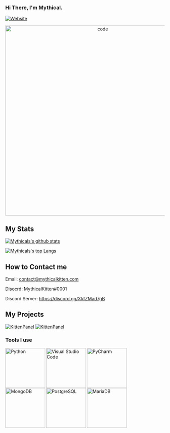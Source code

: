 ### Hi There, I'm Mythical.
[![Website](https://img.shields.io/website?label=mythicalkitten.com&style=for-the-badge&url=https://www.mythicalkitten.com)](https://www.mythicalkitten.com)
<p align="center">
  <img alt="code" width="600px"  src="https://cdn.mythicalkitten.com/carbon3.png" />
</p>

## My Stats
  
[![Mythicals's github stats](https://github-readme-stats.vercel.app/api?username=KittensAreDaBest&count_private=true&include_all_commits=true&theme=radical)](https://github.com/KittensAreDaBest)

[![Mythicals's top Langs](https://github-readme-stats.vercel.app/api/top-langs/?username=KittensAreDaBest&layout=compact&theme=radical)](https://github.com/KittensAreDaBest)

## How to Contact me
Email: contact@mythicalkitten.com

Disocrd: MythicalKitten#0001 

Discord Server: https://discord.gg/XkfZMad7gB

## My Projects
[![KittenPanel](https://github-readme-stats.vercel.app/api/pin/?username=kittensaredabest&repo=kittenpanel&theme=radical)](https://github.com/kittensaredabest/kittenpanel)
[![KittenPanel](https://github-readme-stats.vercel.app/api/pin/?username=kittensaredabest&repo=crafty-discord-bot&theme=radical)](https://github.com/kittensaredabest/crafty-discord-bot)

### Tools I use
<img align="left" alt="Python" width="126px" src="https://cdn.mythicalkitten.com/python.png" />
<img align="left" alt="Visual Studio Code" width="126px" src="https://cdn.mythicalkitten.com/vscode.png" />
<img align="left" alt="PyCharm" width="126px" src="https://cdn.mythicalkitten.com/pycharm.png" />
<img align="left" alt="MongoDB" width="126px" src="https://cdn.mythicalkitten.com/mongodb.png" />
<img align="left" alt="PostgreSQL" width="126px" src="https://cdn.mythicalkitten.com/postgresql.png" />
<img align="left" alt="MariaDB" width="126px" src="https://cdn.mythicalkitten.com/mariadb.png" />
